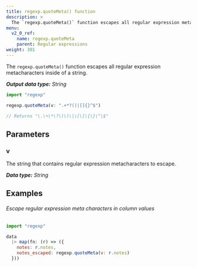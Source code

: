 ```yaml
---
title: regexp.quoteMeta() function
description: >
  The `regexp.quoteMeta()` function escapes all regular expression metacharacters inside of a string.
menu:
  v2_0_ref:
    name: regexp.quoteMeta
    parent: Regular expressions
weight: 301
---
```


The `regexp.quoteMeta()` function escapes all regular expression metacharacters inside of a string.

_**Output data type:** String_

```js
import "regexp"

regexp.quoteMeta(v: ".+*?()|[]{}^$")

// Returns "\.\+\*\?\(\)\|\[\]\{\}\^\$"
```

## Parameters

### v
The string that contains regular expression metacharacters to escape.

_**Data type:** String_

## Examples

###### Escape regular expression meta characters in column values
```js
import "regexp"

data
  |> map(fn: (r) => ({
    notes: r.notes,
    notes_escaped: regexp.quoteMeta(v: r.notes)
  }))
```
